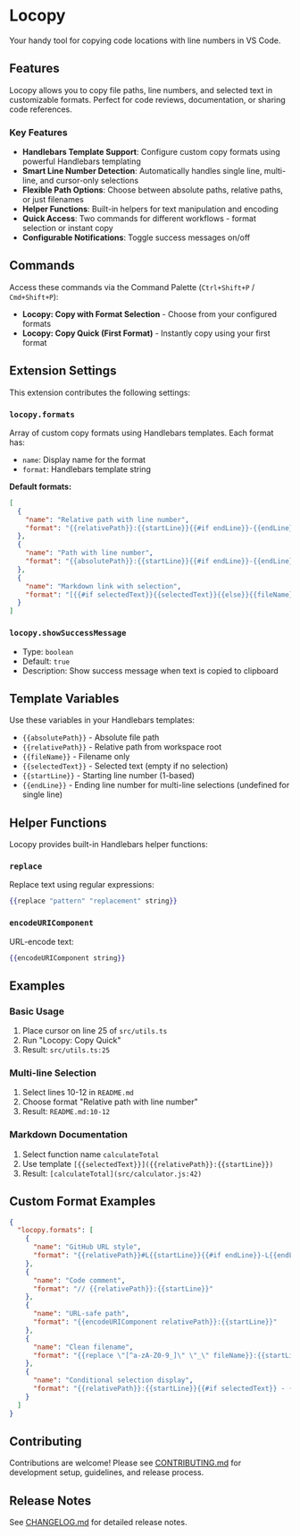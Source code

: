 # Locopy

Your handy tool for copying code locations with line numbers in VS Code.

## Features

Locopy allows you to copy file paths, line numbers, and selected text in customizable formats. Perfect for code reviews, documentation, or sharing code references.

### Key Features

- **Handlebars Template Support**: Configure custom copy formats using powerful Handlebars templating
- **Smart Line Number Detection**: Automatically handles single line, multi-line, and cursor-only selections
- **Flexible Path Options**: Choose between absolute paths, relative paths, or just filenames
- **Helper Functions**: Built-in helpers for text manipulation and encoding
- **Quick Access**: Two commands for different workflows - format selection or instant copy
- **Configurable Notifications**: Toggle success messages on/off

## Commands

Access these commands via the Command Palette (`Ctrl+Shift+P` / `Cmd+Shift+P`):

- **Locopy: Copy with Format Selection** - Choose from your configured formats
- **Locopy: Copy Quick (First Format)** - Instantly copy using your first format

## Extension Settings

This extension contributes the following settings:

### `locopy.formats`
Array of custom copy formats using Handlebars templates. Each format has:
- `name`: Display name for the format
- `format`: Handlebars template string

**Default formats:**
```json
[
  {
    "name": "Relative path with line number",
    "format": "{{relativePath}}:{{startLine}}{{#if endLine}}-{{endLine}}{{/if}}"
  },
  {
    "name": "Path with line number",
    "format": "{{absolutePath}}:{{startLine}}{{#if endLine}}-{{endLine}}{{/if}}"
  },
  {
    "name": "Markdown link with selection",
    "format": "[{{#if selectedText}}{{selectedText}}{{else}}{{fileName}}{{/if}}]({{relativePath}})"
  }
]
```

### `locopy.showSuccessMessage`
- Type: `boolean`
- Default: `true`
- Description: Show success message when text is copied to clipboard

## Template Variables

Use these variables in your Handlebars templates:

- `{{absolutePath}}` - Absolute file path
- `{{relativePath}}` - Relative path from workspace root
- `{{fileName}}` - Filename only
- `{{selectedText}}` - Selected text (empty if no selection)
- `{{startLine}}` - Starting line number (1-based)
- `{{endLine}}` - Ending line number for multi-line selections (undefined for single line)

## Helper Functions

Locopy provides built-in Handlebars helper functions:

### `replace`
Replace text using regular expressions:
```handlebars
{{replace "pattern" "replacement" string}}
```

### `encodeURIComponent`  
URL-encode text:
```handlebars
{{encodeURIComponent string}}
```

## Examples

### Basic Usage
1. Place cursor on line 25 of `src/utils.ts`
2. Run "Locopy: Copy Quick"
3. Result: `src/utils.ts:25`

### Multi-line Selection
1. Select lines 10-12 in `README.md`
2. Choose format "Relative path with line number"
3. Result: `README.md:10-12`

### Markdown Documentation
1. Select function name `calculateTotal`
2. Use template `[{{selectedText}}]({{relativePath}}:{{startLine}})`
3. Result: `[calculateTotal](src/calculator.js:42)`

## Custom Format Examples

```json
{
  "locopy.formats": [
    {
      "name": "GitHub URL style", 
      "format": "{{relativePath}}#L{{startLine}}{{#if endLine}}-L{{endLine}}{{/if}}"
    },
    {
      "name": "Code comment",
      "format": "// {{relativePath}}:{{startLine}}"
    },
    {
      "name": "URL-safe path",
      "format": "{{encodeURIComponent relativePath}}:{{startLine}}"
    },
    {
      "name": "Clean filename",
      "format": "{{replace \"[^a-zA-Z0-9_]\" \"_\" fileName}}:{{startLine}}"
    },
    {
      "name": "Conditional selection display",
      "format": "{{relativePath}}:{{startLine}}{{#if selectedText}} - {{selectedText}}{{/if}}"
    }
  ]
}
```

## Contributing

Contributions are welcome! Please see [CONTRIBUTING.md](CONTRIBUTING.md) for development setup, guidelines, and release process.

## Release Notes

See [CHANGELOG.md](CHANGELOG.md) for detailed release notes.
